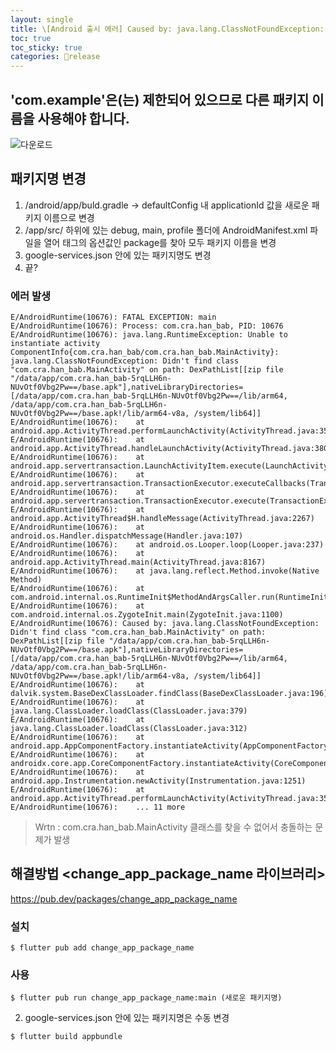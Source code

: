 ```yaml
---
layout: single
title: \[Android 출시 에러] Caused by: java.lang.ClassNotFoundException: Didn't find class ".MainActivity"
toc: true
toc_sticky: true
categories: release
---
```


## 'com.example'은(는) 제한되어 있으므로 다른 패키지 이름을 사용해야 합니다.
![다운로드](https://github.com/KimGyeongLock/KimGyeongLock.github.io/assets/63464299/31a8ad7e-a186-454f-9211-c3b54c35d320)

## 패키지명 변경
1. /android/app/buld.gradle -> defaultConfig 내 applicationId 값을 새로운 패키지 이름으로 변경
2. /app/src/ 하위에 있는 debug, main, profile 폴더에 AndroidManifest.xml 파일을 열어 <manifest> 태그의 옵션값인 package를 찾아 모두 패키지 이름을 변경
3. google-services.json 안에 있는 패키지명도 변경
4. 끝?

### 에러 발생
```
E/AndroidRuntime(10676): FATAL EXCEPTION: main
E/AndroidRuntime(10676): Process: com.cra.han_bab, PID: 10676
E/AndroidRuntime(10676): java.lang.RuntimeException: Unable to instantiate activity ComponentInfo{com.cra.han_bab/com.cra.han_bab.MainActivity}: java.lang.ClassNotFoundException: Didn't find class "com.cra.han_bab.MainActivity" on path: DexPathList[[zip file "/data/app/com.cra.han_bab-5rqLLH6n-NUvOtf0Vbg2Pw==/base.apk"],nativeLibraryDirectories=[/data/app/com.cra.han_bab-5rqLLH6n-NUvOtf0Vbg2Pw==/lib/arm64, /data/app/com.cra.han_bab-5rqLLH6n-NUvOtf0Vbg2Pw==/base.apk!/lib/arm64-v8a, /system/lib64]]
E/AndroidRuntime(10676): 	at android.app.ActivityThread.performLaunchActivity(ActivityThread.java:3547)
E/AndroidRuntime(10676): 	at android.app.ActivityThread.handleLaunchActivity(ActivityThread.java:3806)
E/AndroidRuntime(10676): 	at android.app.servertransaction.LaunchActivityItem.execute(LaunchActivityItem.java:83)
E/AndroidRuntime(10676): 	at android.app.servertransaction.TransactionExecutor.executeCallbacks(TransactionExecutor.java:135)
E/AndroidRuntime(10676): 	at android.app.servertransaction.TransactionExecutor.execute(TransactionExecutor.java:95)
E/AndroidRuntime(10676): 	at android.app.ActivityThread$H.handleMessage(ActivityThread.java:2267)
E/AndroidRuntime(10676): 	at android.os.Handler.dispatchMessage(Handler.java:107)
E/AndroidRuntime(10676): 	at android.os.Looper.loop(Looper.java:237)
E/AndroidRuntime(10676): 	at android.app.ActivityThread.main(ActivityThread.java:8167)
E/AndroidRuntime(10676): 	at java.lang.reflect.Method.invoke(Native Method)
E/AndroidRuntime(10676): 	at com.android.internal.os.RuntimeInit$MethodAndArgsCaller.run(RuntimeInit.java:496)
E/AndroidRuntime(10676): 	at com.android.internal.os.ZygoteInit.main(ZygoteInit.java:1100)
E/AndroidRuntime(10676): Caused by: java.lang.ClassNotFoundException: Didn't find class "com.cra.han_bab.MainActivity" on path: DexPathList[[zip file "/data/app/com.cra.han_bab-5rqLLH6n-NUvOtf0Vbg2Pw==/base.apk"],nativeLibraryDirectories=[/data/app/com.cra.han_bab-5rqLLH6n-NUvOtf0Vbg2Pw==/lib/arm64, /data/app/com.cra.han_bab-5rqLLH6n-NUvOtf0Vbg2Pw==/base.apk!/lib/arm64-v8a, /system/lib64]]
E/AndroidRuntime(10676): 	at dalvik.system.BaseDexClassLoader.findClass(BaseDexClassLoader.java:196)
E/AndroidRuntime(10676): 	at java.lang.ClassLoader.loadClass(ClassLoader.java:379)
E/AndroidRuntime(10676): 	at java.lang.ClassLoader.loadClass(ClassLoader.java:312)
E/AndroidRuntime(10676): 	at android.app.AppComponentFactory.instantiateActivity(AppComponentFactory.java:95)
E/AndroidRuntime(10676): 	at androidx.core.app.CoreComponentFactory.instantiateActivity(CoreComponentFactory.java:45)
E/AndroidRuntime(10676): 	at android.app.Instrumentation.newActivity(Instrumentation.java:1251)
E/AndroidRuntime(10676): 	at android.app.ActivityThread.performLaunchActivity(ActivityThread.java:3535)
E/AndroidRuntime(10676): 	... 11 more
```
> Wrtn : com.cra.han_bab.MainActivity 클래스를 찾을 수 없어서 충돌하는 문제가 발생

## 해결방법 \<change_app_package_name 라이브러리\>
<https://pub.dev/packages/change_app_package_name>
### 설치
```
$ flutter pub add change_app_package_name
```
### 사용
```
$ flutter pub run change_app_package_name:main (새로운 패키지명)
```
2. google-services.json 안에 있는 패키지명은 수동 변경

```
$ flutter build appbundle
```


